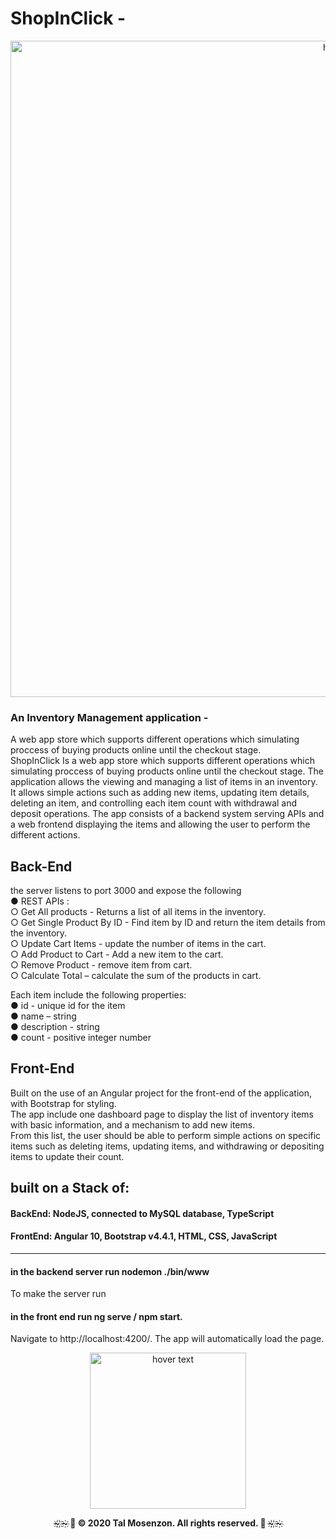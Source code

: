 # ShopInClick -

<p align="center">
  <img src="https://repository-images.githubusercontent.com/302087380/0b926100-08d9-11eb-865f-8a03c6e9d770" width="1050" title="hover text">
</p>


### An Inventory Management application - ###

A web app store which supports different operations which simulating proccess of buying products online until the checkout stage.<br>
ShopInClick Is a web app store which supports different operations which simulating proccess of buying products online until the checkout stage. 
The application allows the viewing and managing a list of items in an inventory. It allows simple actions such as adding new items, updating item details, deleting an item, and controlling each item count with withdrawal and deposit operations. The app consists of a backend system serving APIs and a web frontend displaying the items and allowing the user to perform the different actions. 

## Back-End ##

the server listens to port 3000 and expose the following <br>
 ● REST APIs :<br> 
○ Get All products - Returns a list of all items in the inventory. <br>
○ Get Single Product By ID - Find item by ID and return the item details from the inventory. <br>
○ Update Cart Items - update the number of items in the cart. <br>
○ Add Product to Cart - Add a new item to the cart. <br>
○ Remove Product - remove item from cart.<br>
○ Calculate Total – calculate the sum of the products in cart. <br>

Each item include the following properties:<br>
● id - unique id for the item<br>
● name – string<br>
● description - string <br>
● count - positive integer number<br>

## Front-End ##
Built on the use of an Angular project for the front-end of the application, with Bootstrap for styling. <br>
The app include one dashboard page to display the list of inventory items with basic information, and a mechanism to add new items. <br>
From this list, the user should be able to perform simple actions on specific items such as deleting items, updating items, and withdrawing or depositing items to update their count.


## built on a Stack of:

#### BackEnd: NodeJS, connected to MySQL database, TypeScript

#### FrontEnd: Angular 10, Bootstrap v4.4.1, HTML, CSS, JavaScript

-----------------------------------------

#### in the backend server run nodemon ./bin/www
To make the server run

#### in the front end run ng serve / npm start.
Navigate to http://localhost:4200/. The app will automatically load the page.

<p align="center">
  <img src="https://i.ibb.co/3B9VJh5/58a06230-134c-41ff-bb8f-636b479350ec-200x200.png" width="250" title="hover text">
</p>

<p align="center">
   <b>~҉ ҉~҉   🎀 © 2020 Tal Mosenzon. All rights reserved. 🎀  ~҉ ҉~҉</b>
</p>

